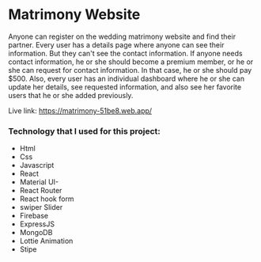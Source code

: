 # Matrimony Website
Anyone can register on the wedding matrimony website and find their partner. Every user has a details page where anyone can see their information. But they can't see the contact information. If anyone needs contact information, he or she should become a premium member, or he or she can request for contact information. In that case, he or she should pay $500.
Also, every user has an individual dashboard where he or she can update her details, see requested information, and also see her favorite users that he or she added previously.

Live link: https://matrimony-51be8.web.app/

### Technology that I used for this project:
- Html
- Css
- Javascript
- React
- Material UI-
- React Router
- React hook form
- swiper Slider
- Firebase
- ExpressJS
- MongoDB
- Lottie Animation
- Stipe
